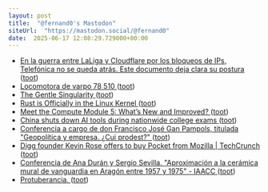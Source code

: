 ```yaml
---
layout: post
title:  "@fernand0's Mastodon"
siteUrl:  "https://mastodon.social/@fernand0"
date:  2025-06-17 12:08:29.729000+00:00
---
```

*  [En la guerra entre LaLiga y Cloudflare por los bloqueos de IPs, Telefónica no se queda atrás. Este documento deja clara su postura ](https://www.genbeta.com/actualidad/guerra-laliga-cloudflare-bloqueos-ips-telefonica-no-se-queda-atras-este-documento-deja-clara-su-postur) ([toot](https://mastodon.social/@fernand0/114698624023006178))
*  [Locomotora de varpo 78 510 ](https://www.flickr.com/photos/fernand0/54559876036) ([toot](https://mastodon.social/@fernand0/114698527658039325))
*  [The Gentle Singularity ](https://blog.samaltman.com/the-gentle-singularit) ([toot](https://mastodon.social/@fernand0/114698366168252009))
*  [Rust is Officially in the Linux Kernel ](https://weeklyrust.substack.com/p/rust-is-officially-in-the-linux-kernel?r=327yz) ([toot](https://mastodon.social/@fernand0/114698300906395055))
*  [Meet the Compute Module 5: What’s New and Improved? ](https://www.digikey.com/en/maker/blogs/2025/meet-the-compute-module-5-whats-new-and-improve) ([toot](https://mastodon.social/@fernand0/114697937120737394))
*  [China shuts down AI tools during nationwide college exams ](https://www.theverge.com/news/682737/china-shuts-down-ai-chatbots-exam-seaso) ([toot](https://mastodon.social/@fernand0/114697687828525015))
*  [Conferencia a cargo de don Francisco José Gan Pampols, titulada "Geopolítica y empresa. ¿Cui prodest?" ](https://www.unizar.es/actualidad/vernoticia_ng.php?id=9071) ([toot](https://mastodon.social/@fernand0/114696006863376008))
*  [Digg founder Kevin Rose offers to buy Pocket from Mozilla \| TechCrunch ](https://techcrunch.com/2025/05/23/digg-founder-kevin-rose-offers-to-buy-pocket-from-mozilla) ([toot](https://mastodon.social/@fernand0/114694266464145342))
*  [Conferencia de Ana Durán y Sergio Sevilla. "Aproximación a la cerámica mural de vanguardia en Aragón entre 1957 y 1975" - IAACC ](https://iaacc.es/events/conferencia-de-ana-duran-y-sergio-sevilla-aproximacion-a-la-ceramica-mural-de-vanguardia-en-aragon-entre-1957-y-1975/?occurrence=2025-06-1) ([toot](https://mastodon.social/@fernand0/114693935873001692))
*  [Protuberancia. ](https://avecesunafoto.wordpress.com/2025/06/16/protuberancia) ([toot](https://mastodon.social/@fernand0/114693822790968819))
